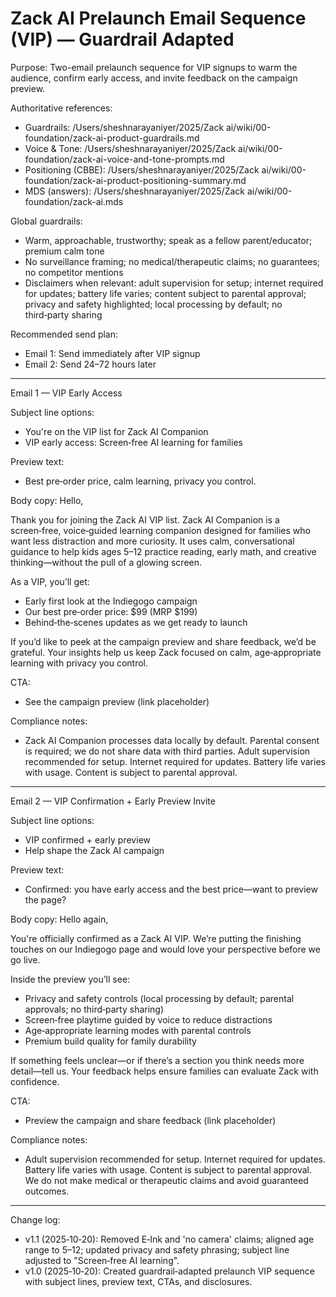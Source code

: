 # Zack AI Prelaunch Email Sequence (VIP) — Guardrail Adapted

Purpose: Two-email prelaunch sequence for VIP signups to warm the audience, confirm early access, and invite feedback on the campaign preview.

Authoritative references:
- Guardrails: /Users/sheshnarayaniyer/2025/Zack ai/wiki/00-foundation/zack-ai-product-guardrails.md
- Voice & Tone: /Users/sheshnarayaniyer/2025/Zack ai/wiki/00-foundation/zack-ai-voice-and-tone-prompts.md
- Positioning (CBBE): /Users/sheshnarayaniyer/2025/Zack ai/wiki/00-foundation/zack-ai-product-positioning-summary.md
- MDS (answers): /Users/sheshnarayaniyer/2025/Zack ai/wiki/00-foundation/zack-ai.mds

Global guardrails:
- Warm, approachable, trustworthy; speak as a fellow parent/educator; premium calm tone
- No surveillance framing; no medical/therapeutic claims; no guarantees; no competitor mentions
- Disclaimers when relevant: adult supervision for setup; internet required for updates; battery life varies; content subject to parental approval; privacy and safety highlighted; local processing by default; no third‑party sharing

Recommended send plan:
- Email 1: Send immediately after VIP signup
- Email 2: Send 24–72 hours later

---

Email 1 — VIP Early Access

Subject line options:
- You're on the VIP list for Zack AI Companion
- VIP early access: Screen‑free AI learning for families

Preview text:
- Best pre‑order price, calm learning, privacy you control.

Body copy:
Hello,

Thank you for joining the Zack AI VIP list. Zack AI Companion is a screen‑free, voice‑guided learning companion designed for families who want less distraction and more curiosity. It uses calm, conversational guidance to help kids ages 5–12 practice reading, early math, and creative thinking—without the pull of a glowing screen.

As a VIP, you’ll get:
- Early first look at the Indiegogo campaign
- Our best pre‑order price: $99 (MRP $199)
- Behind‑the‑scenes updates as we get ready to launch

If you’d like to peek at the campaign preview and share feedback, we’d be grateful. Your insights help us keep Zack focused on calm, age‑appropriate learning with privacy you control.

CTA:
- See the campaign preview (link placeholder)

Compliance notes:
- Zack AI Companion processes data locally by default. Parental consent is required; we do not share data with third parties. Adult supervision recommended for setup. Internet required for updates. Battery life varies with usage. Content is subject to parental approval.

---

Email 2 — VIP Confirmation + Early Preview Invite

Subject line options:
- VIP confirmed + early preview
- Help shape the Zack AI campaign

Preview text:
- Confirmed: you have early access and the best price—want to preview the page?

Body copy:
Hello again,

You're officially confirmed as a Zack AI VIP. We’re putting the finishing touches on our Indiegogo page and would love your perspective before we go live.

Inside the preview you’ll see:
- Privacy and safety controls (local processing by default; parental approvals; no third‑party sharing)
- Screen‑free playtime guided by voice to reduce distractions
- Age‑appropriate learning modes with parental controls
- Premium build quality for family durability

If something feels unclear—or if there’s a section you think needs more detail—tell us. Your feedback helps ensure families can evaluate Zack with confidence.

CTA:
- Preview the campaign and share feedback (link placeholder)

Compliance notes:
- Adult supervision recommended for setup. Internet required for updates. Battery life varies with usage. Content is subject to parental approval. We do not make medical or therapeutic claims and avoid guaranteed outcomes.

---

Change log:
- v1.1 (2025‑10‑20): Removed E‑Ink and 'no camera' claims; aligned age range to 5–12; updated privacy and safety phrasing; subject line adjusted to "Screen‑free AI learning".
- v1.0 (2025‑10‑20): Created guardrail‑adapted prelaunch VIP sequence with subject lines, preview text, CTAs, and disclosures.
